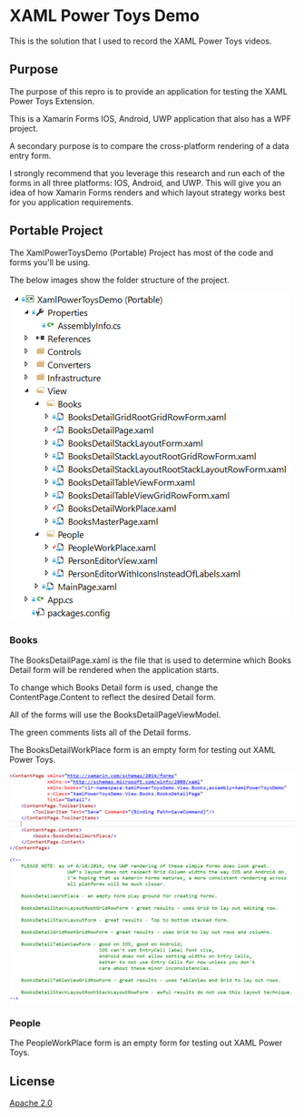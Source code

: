 # XAML Power Toys Demo

This is the solution that I used to record the XAML Power Toys videos.
  
## Purpose

The purpose of this repro is to provide an application for testing the XAML Power Toys Extension.

This is a Xamarin Forms IOS, Android, UWP application that also has a WPF project.

A secondary purpose is to compare the cross-platform rendering of a data entry form.  

I strongly recommend that you leverage this research and run each of the forms in all three platforms: IOS, Android, and UWP.  This will give you an idea of how Xamarin Forms renders and which layout strategy works best for you application requirements.

## Portable Project

The XamlPowerToysDemo (Portable) Project has most of the code and forms you'll be using.

The below images show the folder structure of the project.

![Portable Project](Art/portable-project.png)

### Books 

The BooksDetailPage.xaml is the file that is used to determine which Books Detail form will be rendered when the application starts.

To change which Books Detail form is used, change the ContentPage.Content to reflect the desired Detail form.

All of the forms will use the BooksDetailPageViewModel.

The green comments lists all of the Detail forms.

The BooksDetailWorkPlace form is an empty form for testing out XAML Power Toys.

![Books Detail](Art/books-detail.png)

### People

The PeopleWorkPlace form is an empty form for testing out XAML Power Toys.

## License
[Apache 2.0](LICENSE)
